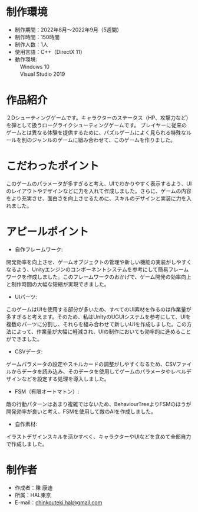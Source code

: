 # 制作環境
* 制作期間：2022年8月～2022年9月（5週間）
* 制作時間：150時間
* 制作人数：1人
* 使用言語：C++（DirectX 11）
* 動作環境:<br>
　Windows 10  
　Visual Studio 2019

# 作品紹介

２Dシューティングゲームです。キャラクターのステータス（HP、攻撃力など）を弾として扱うローグライクシューティングゲームです。
プレイヤーに従来のゲームとは異なる体験を提供するために、パズルゲームによく見られる特殊なルールを別のジャンルのゲームに組み合わせて、このゲームを作りました。

# こだわったポイント

このゲームのパラメータが多すぎると考え、UIでわかりやすく表示するよう、UIのレイアウトやデザインなどに力を入れて作成しました。さらに、ゲームの内容をより充実させ、面白さを向上させるために、スキルのデザインと実装に力を入れました。

# アピールポイント

* 自作フレームワーク:<br>

開発効率を向上させ、ゲームオブジェクトの管理や新しい機能の実装がしやすくなるよう、Unityエンジンのコンポーネントシステムを参考にして簡易フレームワークを作成しました。このフレームワークのおかげで、ゲーム開発の効率向上と制作時間の大幅な短縮が実現できました。

* UIパーツ:<br>

このゲームはUIを使用する部分が多いため、すべてのUI素材を作るのは作業量が多すぎると考えます。そのため、私はUnityのUGUIシステムを参考にして、UIを複数のパーツに分割し、それらを組み合わせて新しいUIを作成しました。この方法によって、作業量が大幅に軽減され、UIの制作においても効率的に進めることができました。

* CSVデータ:<br>

ゲームパラメータの設定やスキルカードの調整がしやすくなるため、CSVファイルからデータを読み込み、そのデータを使用してゲームのパラメータやレベルデザインなどを設定する処理を導入しました。

* FSM（有限オートマトン）:<br>

敵の行動パターンはあまり複雑ではないため、BehaviourTreeよりFSMのほうが開発効率が良いと考え、FSMを使用して敵のAIを作成しました。

* 自作素材:<br>

イラストデザインスキルを活かすべく、キャラクターやUIなどを含めて全部自力で作成しました。

# 制作者

* 作成者：陳 康迪
* 所属：HAL東京
* E-mail：chinkouteki.hal@gmail.com
